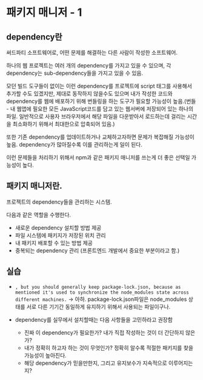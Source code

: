 # 패키지 매니저 - 1

## dependency란

써드파티 소프트웨어로, 어떤 문제를 해결하는 다른 사람이 작성한 소프트웨어.

하나의 웹 프로젝트는 여러 개의 dependency를 가지고 있을 수 있으며, 각 dependency는 sub-dependency들을 가지고 있을 수 있음.

모던 빌드 도구들이 없이는 이런 dependency를 프로젝트에 script 태그를 사용해서 추가할 수도 있겠지만, 제대로 동작하지 않을수도 있으며 내가 작성한 코드와 dependency를 웹에 배포하기 위해 번들링을 하는 도구가 필요할 가능성이 높음.(번들 - 내 웹앱에 필요한 모든 JavaScript코드를 담고 있는 웹서버에 저장되어 있는 하나의 파일. 일반적으로 사용자 브라우저에서 해당 파일을 다운받아서 로드하는데 걸리는 시간을 최소화하기 위해서 최대한으로 압축되어 있음.)

또한 기존 dependency를 업데이트하거나 교체하고자하면 문제가 복잡해질 가능성이 높음. dependency가 많아질수록 이를 관리하는게 일이 된다.

이런 문제들을 처리하기 위해서 npm과 같은 패키지 매니저를 쓰는게 더 좋은 선택일 가능성이 높다.

## 패키지 매니저란.

프로젝트의 dependency들을 관리하는 시스템.

다음과 같은 역할을 수행한다.

- 새로운 dependency 설치할 방법 제공
- 파일 시스템에 패키지가 저장된 위치 관리
- 내 패키지 배포할 수 있는 방법 제공
- 중복되는 dependency 관리 (프론트엔드 개발에서 중요한 부분이라고 함.)

## 실습

- `, but you should generally keep package-lock.json, because as mentioned it's used to synchronize the node_modules state across different machines.` -> 아하. package-lock.json파일은 node_modules 상태를 서로 다른 기기간 동일하게 유지하기 위해서 사용되는 파일이구나.

- dependency를 실무에서 설치할때는 다음 사항들을 고민하라고 권장함
  - 진짜 이 dependency가 필요한가? 내가 직접 작성하는 것이 더 간단하지 않은가?
  - 내가 정확히 하고자 하는 것이 무엇인가? 정확히 알수록 적절한 패키지를 찾을 가능성이 높아진다.
  - 해당 dependency가 믿을만한지, 그리고 유지보수가 지속적으로 이루어지는지?
